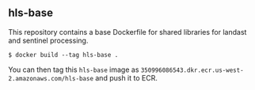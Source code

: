 ## hls-base

This repository contains a base Dockerfile for shared libraries for landast and sentinel processing.

```shell
$ docker build --tag hls-base .
```

You can then tag this `hls-base` image as `350996086543.dkr.ecr.us-west-2.amazonaws.com/hls-base` and push it to ECR.

